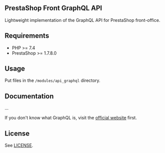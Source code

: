 PrestaShop Front GraphQL API
---

Lightweight implementation of the GraphQL API for PrestaShop front-office.

## Requirements

* PHP >= 7.4
* PrestaShop >= 1.7.8.0

## Usage

Put files in the `/modules/api_graphql` directory.

## Documentation

...

If you don't know what GraphQL is, visit the [official website](http://graphql.org) first.

## License

See [LICENSE](LICENSE).